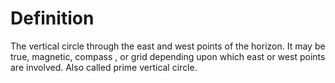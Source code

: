 # Definition

The vertical circle through the east and west points of the horizon. It
may be true, magnetic, compass , or grid depending upon which east or
west points are involved. Also called prime vertical circle.
